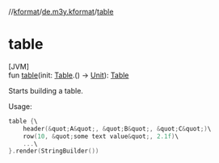 //[kformat](../../index.md)/[de.m3y.kformat](index.md)/[table](table.md)

# table

[JVM]\
fun [table](table.md)(init: [Table](-table/index.md).() -&gt; [Unit](https://kotlinlang.org/api/latest/jvm/stdlib/kotlin/-unit/index.html)): [Table](-table/index.md)

Starts building a table.

Usage:

```kotlin
table {\
    header(&quot;A&quot;, &quot;B&quot;, &quot;C&quot;)\
    row(10, &quot;some text value&quot;, 2.1f)\
    ...\
}.render(StringBuilder())
```
